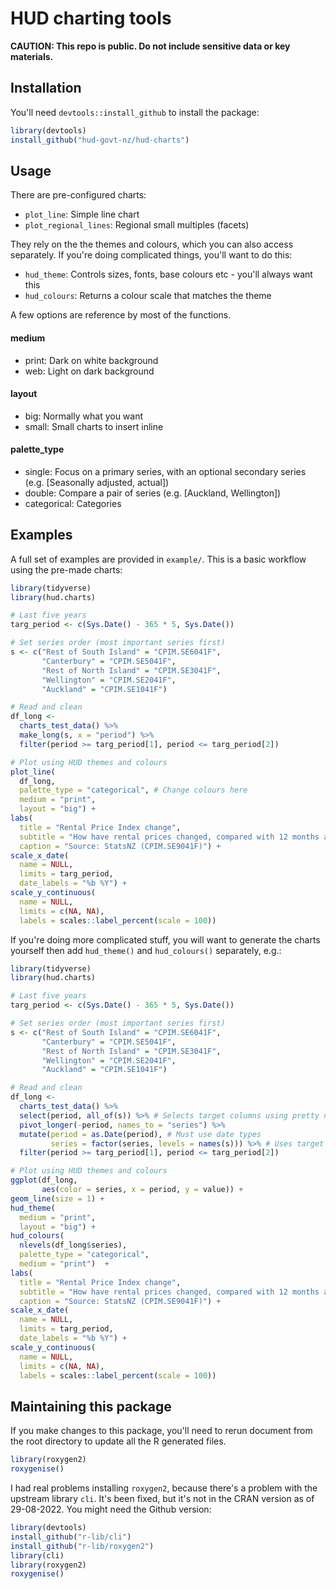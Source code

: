 # HUD charting tools
**CAUTION: This repo is public. Do not include sensitive data or key materials.**

## Installation
You'll need `devtools::install_github` to install the package:
```R
library(devtools)
install_github("hud-govt-nz/hud-charts")
```


## Usage
There are pre-configured charts:
* `plot_line`: Simple line chart
* `plot_regional_lines`: Regional small multiples (facets)

They rely on the the themes and colours, which you can also access separately. If you're doing complicated
things, you'll want to do this:
* `hud_theme`: Controls sizes, fonts, base colours etc - you'll always want this
* `hud_colours`: Returns a colour scale that matches the theme

A few options are reference by most of the functions.

#### medium
* print: Dark on white background
* web: Light on dark background

#### layout
* big: Normally what you want
* small: Small charts to insert inline

#### palette_type
* single: Focus on a primary series, with an optional secondary series (e.g. [Seasonally adjusted, actual])
* double: Compare a pair of series (e.g. [Auckland, Wellington])
* categorical: Categories


## Examples
A full set of examples are provided in `example/`. This is a basic workflow using the pre-made charts:
```R
library(tidyverse)
library(hud.charts)

# Last five years
targ_period <- c(Sys.Date() - 365 * 5, Sys.Date())

# Set series order (most important series first)
s <- c("Rest of South Island" = "CPIM.SE6041F",
       "Canterbury" = "CPIM.SE5041F",
       "Rest of North Island" = "CPIM.SE3041F",
       "Wellington" = "CPIM.SE2041F",
       "Auckland" = "CPIM.SE1041F")

# Read and clean
df_long <-
  charts_test_data() %>%
  make_long(s, x = "period") %>%
  filter(period >= targ_period[1], period <= targ_period[2])

# Plot using HUD themes and colours
plot_line(
  df_long,
  palette_type = "categorical", # Change colours here
  medium = "print",
  layout = "big") +
labs(
  title = "Rental Price Index change",
  subtitle = "How have rental prices changed, compared with 12 months ago?",
  caption = "Source: StatsNZ (CPIM.SE9041F)") +
scale_x_date(
  name = NULL,
  limits = targ_period,
  date_labels = "%b %Y") +
scale_y_continuous(
  name = NULL,
  limits = c(NA, NA),
  labels = scales::label_percent(scale = 100))
```

If you're doing more complicated stuff, you will want to generate the charts yourself
then add `hud_theme()` and `hud_colours()` separately, e.g.:
```R
library(tidyverse)
library(hud.charts)

# Last five years
targ_period <- c(Sys.Date() - 365 * 5, Sys.Date())

# Set series order (most important series first)
s <- c("Rest of South Island" = "CPIM.SE6041F",
       "Canterbury" = "CPIM.SE5041F",
       "Rest of North Island" = "CPIM.SE3041F",
       "Wellington" = "CPIM.SE2041F",
       "Auckland" = "CPIM.SE1041F")

# Read and clean
df_long <-
  charts_test_data() %>%
  select(period, all_of(s)) %>% # Selects target columns using pretty names
  pivot_longer(-period, names_to = "series") %>%
  mutate(period = as.Date(period), # Must use date types
         series = factor(series, levels = names(s))) %>% # Uses target columns order
  filter(period >= targ_period[1], period <= targ_period[2])

# Plot using HUD themes and colours
ggplot(df_long,
       aes(color = series, x = period, y = value)) +
geom_line(size = 1) +
hud_theme(
  medium = "print",
  layout = "big") +
hud_colours(
  nlevels(df_long$series),
  palette_type = "categorical",
  medium = "print")  +
labs(
  title = "Rental Price Index change",
  subtitle = "How have rental prices changed, compared with 12 months ago?",
  caption = "Source: StatsNZ (CPIM.SE9041F)") +
scale_x_date(
  name = NULL,
  limits = targ_period,
  date_labels = "%b %Y") +
scale_y_continuous(
  name = NULL,
  limits = c(NA, NA),
  labels = scales::label_percent(scale = 100))
```


## Maintaining this package
If you make changes to this package, you'll need to rerun document from the root directory to update all the R generated files.
```R
library(roxygen2)
roxygenise()
```

I had real problems installing `roxygen2`, because there's a problem with the upstream library `cli`. It's been fixed, but it's not in the CRAN version as of 29-08-2022. You might need the Github version:
```R
library(devtools)
install_github("r-lib/cli")
install_github("r-lib/roxygen2")
library(cli)
library(roxygen2)
roxygenise()
```
